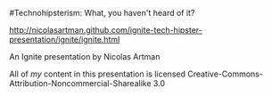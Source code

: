#Technohipsterism: What, you haven't heard of it?

http://nicolasartman.github.com/ignite-tech-hipster-presentation/ignite/ignite.html

An Ignite presentation by Nicolas Artman

All of *my* content in this presentation is licensed Creative-Commons-Attribution-Noncommercial-Sharealike 3.0